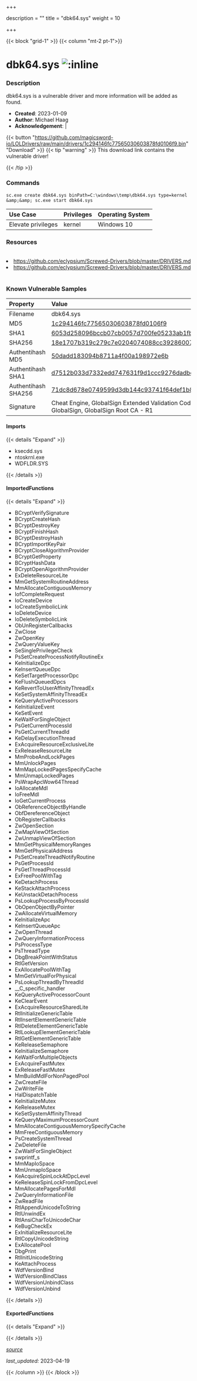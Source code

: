 +++

description = ""
title = "dbk64.sys"
weight = 10

+++


{{< block "grid-1" >}}
{{< column "mt-2 pt-1">}}


# dbk64.sys ![:inline](/images/twitter_verified.png) 


### Description

dbk64.sys is a vulnerable driver and more information will be added as found.

- **Created**: 2023-01-09
- **Author**: Michael Haag
- **Acknowledgement**:  | [](https://twitter.com/)

{{< button "https://github.com/magicsword-io/LOLDrivers/raw/main/drivers/1c294146fc77565030603878fd0106f9.bin" "Download" >}}
{{< tip "warning" >}}
This download link contains the vulnerable driver!

{{< /tip >}}

### Commands

```
sc.exe create dbk64.sys binPath=C:\windows\temp\dbk64.sys type=kernel &amp;&amp; sc.exe start dbk64.sys
```

| Use Case | Privileges | Operating System | 
|:---- | ---- | ---- |
| Elevate privileges | kernel | Windows 10 |

### Resources
<br>
<li><a href=" https://github.com/eclypsium/Screwed-Drivers/blob/master/DRIVERS.md"> https://github.com/eclypsium/Screwed-Drivers/blob/master/DRIVERS.md</a></li>
<li><a href="https://github.com/eclypsium/Screwed-Drivers/blob/master/DRIVERS.md">https://github.com/eclypsium/Screwed-Drivers/blob/master/DRIVERS.md</a></li>
<br>

### Known Vulnerable Samples

| Property           | Value |
|:-------------------|:------|
| Filename           | dbk64.sys |
| MD5                | [1c294146fc77565030603878fd0106f9](https://www.virustotal.com/gui/file/1c294146fc77565030603878fd0106f9) |
| SHA1               | [6053d258096bccb07cb0057d700fe05233ab1fbb](https://www.virustotal.com/gui/file/6053d258096bccb07cb0057d700fe05233ab1fbb) |
| SHA256             | [18e1707b319c279c7e0204074088cc39286007a1cf6cb6e269d5067d8d0628c6](https://www.virustotal.com/gui/file/18e1707b319c279c7e0204074088cc39286007a1cf6cb6e269d5067d8d0628c6) |
| Authentihash MD5   | [50dadd183094b8711a4f00a198972e6b](https://www.virustotal.com/gui/search/authentihash%253A50dadd183094b8711a4f00a198972e6b) |
| Authentihash SHA1  | [d7512b033d7332edd747631f9d1ccc9276dadbe4](https://www.virustotal.com/gui/search/authentihash%253Ad7512b033d7332edd747631f9d1ccc9276dadbe4) |
| Authentihash SHA256| [71dc8d678e0749599d3db144c93741f64def1b8b0efb98bef963d2215ebb4992](https://www.virustotal.com/gui/search/authentihash%253A71dc8d678e0749599d3db144c93741f64def1b8b0efb98bef963d2215ebb4992) |
| Signature         | Cheat Engine, GlobalSign Extended Validation CodeSigning CA - SHA256 - G3, GlobalSign, GlobalSign Root CA - R1   |


#### Imports
{{< details "Expand" >}}
* ksecdd.sys
* ntoskrnl.exe
* WDFLDR.SYS

{{< /details >}}
#### ImportedFunctions
{{< details "Expand" >}}
* BCryptVerifySignature
* BCryptCreateHash
* BCryptDestroyKey
* BCryptFinishHash
* BCryptDestroyHash
* BCryptImportKeyPair
* BCryptCloseAlgorithmProvider
* BCryptGetProperty
* BCryptHashData
* BCryptOpenAlgorithmProvider
* ExDeleteResourceLite
* MmGetSystemRoutineAddress
* MmAllocateContiguousMemory
* IofCompleteRequest
* IoCreateDevice
* IoCreateSymbolicLink
* IoDeleteDevice
* IoDeleteSymbolicLink
* ObUnRegisterCallbacks
* ZwClose
* ZwOpenKey
* ZwQueryValueKey
* SeSinglePrivilegeCheck
* PsSetCreateProcessNotifyRoutineEx
* KeInitializeDpc
* KeInsertQueueDpc
* KeSetTargetProcessorDpc
* KeFlushQueuedDpcs
* KeRevertToUserAffinityThreadEx
* KeSetSystemAffinityThreadEx
* KeQueryActiveProcessors
* KeInitializeEvent
* KeSetEvent
* KeWaitForSingleObject
* PsGetCurrentProcessId
* PsGetCurrentThreadId
* KeDelayExecutionThread
* ExAcquireResourceExclusiveLite
* ExReleaseResourceLite
* MmProbeAndLockPages
* MmUnlockPages
* MmMapLockedPagesSpecifyCache
* MmUnmapLockedPages
* PsWrapApcWow64Thread
* IoAllocateMdl
* IoFreeMdl
* IoGetCurrentProcess
* ObReferenceObjectByHandle
* ObfDereferenceObject
* ObRegisterCallbacks
* ZwOpenSection
* ZwMapViewOfSection
* ZwUnmapViewOfSection
* MmGetPhysicalMemoryRanges
* MmGetPhysicalAddress
* PsSetCreateThreadNotifyRoutine
* PsGetProcessId
* PsGetThreadProcessId
* ExFreePoolWithTag
* KeDetachProcess
* KeStackAttachProcess
* KeUnstackDetachProcess
* PsLookupProcessByProcessId
* ObOpenObjectByPointer
* ZwAllocateVirtualMemory
* KeInitializeApc
* KeInsertQueueApc
* ZwOpenThread
* ZwQueryInformationProcess
* PsProcessType
* PsThreadType
* DbgBreakPointWithStatus
* RtlGetVersion
* ExAllocatePoolWithTag
* MmGetVirtualForPhysical
* PsLookupThreadByThreadId
* __C_specific_handler
* KeQueryActiveProcessorCount
* KeClearEvent
* ExAcquireResourceSharedLite
* RtlInitializeGenericTable
* RtlInsertElementGenericTable
* RtlDeleteElementGenericTable
* RtlLookupElementGenericTable
* RtlGetElementGenericTable
* KeReleaseSemaphore
* KeInitializeSemaphore
* KeWaitForMultipleObjects
* ExAcquireFastMutex
* ExReleaseFastMutex
* MmBuildMdlForNonPagedPool
* ZwCreateFile
* ZwWriteFile
* HalDispatchTable
* KeInitializeMutex
* KeReleaseMutex
* KeSetSystemAffinityThread
* KeQueryMaximumProcessorCount
* MmAllocateContiguousMemorySpecifyCache
* MmFreeContiguousMemory
* PsCreateSystemThread
* ZwDeleteFile
* ZwWaitForSingleObject
* swprintf_s
* MmMapIoSpace
* MmUnmapIoSpace
* KeAcquireSpinLockAtDpcLevel
* KeReleaseSpinLockFromDpcLevel
* MmAllocatePagesForMdl
* ZwQueryInformationFile
* ZwReadFile
* RtlAppendUnicodeToString
* RtlUnwindEx
* RtlAnsiCharToUnicodeChar
* KeBugCheckEx
* ExInitializeResourceLite
* RtlCopyUnicodeString
* ExAllocatePool
* DbgPrint
* RtlInitUnicodeString
* KeAttachProcess
* WdfVersionBind
* WdfVersionBindClass
* WdfVersionUnbindClass
* WdfVersionUnbind

{{< /details >}}
#### ExportedFunctions
{{< details "Expand" >}}

{{< /details >}}


[*source*](https://github.com/magicsword-io/LOLDrivers/tree/main/yaml/dbk64.yaml)

*last_updated:* 2023-04-19








{{< /column >}}
{{< /block >}}
